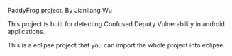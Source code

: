 PaddyFrog project.
By Jianliang Wu

This project is built for detecting Confused Deputy Vulnerability in android applications.

This is a eclipse project that you can import the whole project into eclipse.
